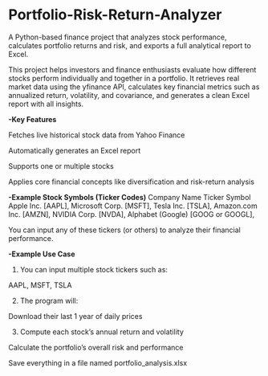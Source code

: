 # Portfolio-Risk-Return-Analyzer
A Python-based finance project that analyzes stock performance, calculates portfolio returns and risk, and exports a full analytical report to Excel.

This project helps investors and finance enthusiasts evaluate how different stocks perform individually and together in a portfolio.
It retrieves real market data using the yfinance API, calculates key financial metrics such as annualized return, volatility, and covariance, and generates a clean Excel report with all insights.

**-Key Features**

 Fetches live historical stock data from Yahoo Finance

 Automatically generates an Excel report

Supports one or multiple stocks

Applies core financial concepts like diversification and risk-return analysis

**-Example Stock Symbols (Ticker Codes)**
Company Name	               Ticker Symbol
Apple Inc.	                      [AAPL], 
Microsoft Corp.	                  [MSFT],
Tesla Inc.           	            [TSLA],
Amazon.com Inc.	                  [AMZN],
NVIDIA Corp.	                    [NVDA],
Alphabet (Google)	              [GOOG or GOOGL],

You can input any of these tickers (or others) to analyze their financial performance.

**-Example Use Case**

1. You can input multiple stock tickers such as:

AAPL, MSFT, TSLA

2. The program will:

Download their last 1 year of daily prices

3. Compute each stock’s annual return and volatility

Calculate the portfolio’s overall risk and performance

Save everything in a file named portfolio_analysis.xlsx

